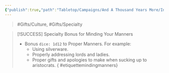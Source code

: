 ```yaml
---
{"publish":true,"path":"Tabletop/Campaigns/And A Thousand Years More/Inventory/Gifts/Etiquette.md","permalink":"/tabletop/campaigns/and-a-thousand-years-more/inventory/gifts/etiquette/","title":"Etiquette"}
---
```



> #Gifts/Culture, #Gifts/Specialty

> [!SUCCESS] Specialty Bonus for Minding Your Manners
> - Bonus `dice: 1d12` to Proper Manners. For example:
> 	- Using silverware.
> 	- Properly addressing lords and ladies.
> 	- Proper gifts and apologies to make when sucking up to aristocrats.
{ #etiquettemindingmanners}

